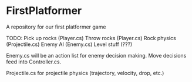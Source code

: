 # FirstPlatformer
A repository for our first platformer game

TODO:
Pick up rocks (Player.cs)
Throw rocks (Player.cs)
Rock physics (Projectile.cs)
Enemy AI (Enemy.cs)
Level stuff (???)

Enemy.cs will be an action list for enemy decision making. Move decisions feed into Controller.cs.

Projectile.cs for projectile physics (trajectory, velocity, drop, etc.)
